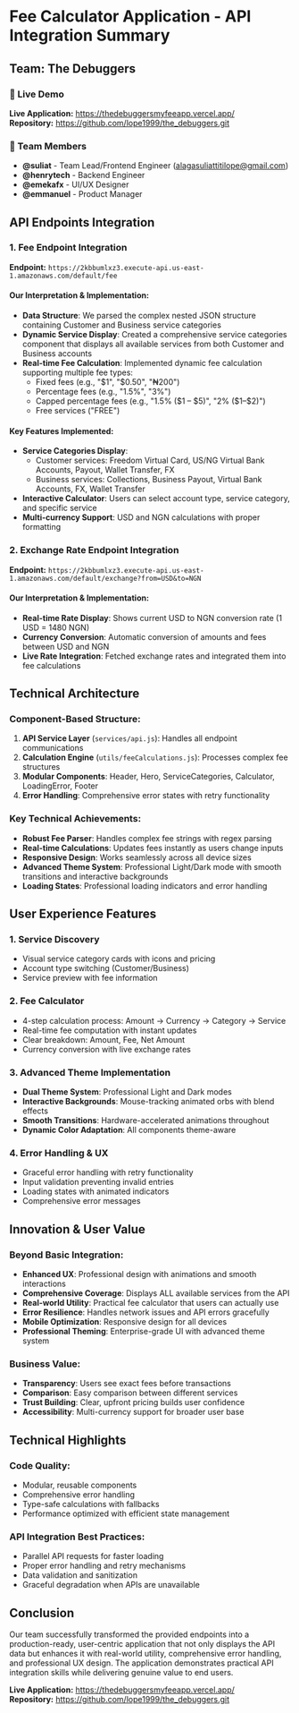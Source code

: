 # Fee Calculator Application - API Integration Summary

## Team: The Debuggers

### 🚀 Live Demo

**Live Application:** https://thedebuggersmyfeeapp.vercel.app/  
**Repository:** https://github.com/lope1999/the_debuggers.git

### 👥 Team Members

- **@suliat** - Team Lead/Frontend Engineer (alagasuliattitilope@gmail.com)
- **@henrytech** - Backend Engineer
- **@emekafx** - UI/UX Designer
- **@emmanuel** - Product Manager

## API Endpoints Integration

### 1. Fee Endpoint Integration

**Endpoint:** `https://2kbbumlxz3.execute-api.us-east-1.amazonaws.com/default/fee`

#### Our Interpretation & Implementation:

- **Data Structure**: We parsed the complex nested JSON structure containing Customer and Business service categories
- **Dynamic Service Display**: Created a comprehensive service categories component that displays all available services from both Customer and Business accounts
- **Real-time Fee Calculation**: Implemented dynamic fee calculation supporting multiple fee types:
  - Fixed fees (e.g., "$1", "$0.50", "₦200")
  - Percentage fees (e.g., "1.5%", "3%")
  - Capped percentage fees (e.g., "1.5% ($1 – $5)", "2% ($1–$2)")
  - Free services ("FREE")

#### Key Features Implemented:

- **Service Categories Display**:
  - Customer services: Freedom Virtual Card, US/NG Virtual Bank Accounts, Payout, Wallet Transfer, FX
  - Business services: Collections, Business Payout, Virtual Bank Accounts, FX, Wallet Transfer
- **Interactive Calculator**: Users can select account type, service category, and specific service
- **Multi-currency Support**: USD and NGN calculations with proper formatting

### 2. Exchange Rate Endpoint Integration

**Endpoint:** `https://2kbbumlxz3.execute-api.us-east-1.amazonaws.com/default/exchange?from=USD&to=NGN`

#### Our Interpretation & Implementation:

- **Real-time Rate Display**: Shows current USD to NGN conversion rate (1 USD = 1480 NGN)
- **Currency Conversion**: Automatic conversion of amounts and fees between USD and NGN
- **Live Rate Integration**: Fetched exchange rates and integrated them into fee calculations

## Technical Architecture

### Component-Based Structure:

1. **API Service Layer** (`services/api.js`): Handles all endpoint communications
2. **Calculation Engine** (`utils/feeCalculations.js`): Processes complex fee structures
3. **Modular Components**: Header, Hero, ServiceCategories, Calculator, LoadingError, Footer
4. **Error Handling**: Comprehensive error states with retry functionality

### Key Technical Achievements:

- **Robust Fee Parser**: Handles complex fee strings with regex parsing
- **Real-time Calculations**: Updates fees instantly as users change inputs
- **Responsive Design**: Works seamlessly across all device sizes
- **Advanced Theme System**: Professional Light/Dark mode with smooth transitions and interactive backgrounds
- **Loading States**: Professional loading indicators and error handling

## User Experience Features

### 1. Service Discovery

- Visual service category cards with icons and pricing
- Account type switching (Customer/Business)
- Service preview with fee information

### 2. Fee Calculator

- 4-step calculation process: Amount → Currency → Category → Service
- Real-time fee computation with instant updates
- Clear breakdown: Amount, Fee, Net Amount
- Currency conversion with live exchange rates

### 3. Advanced Theme Implementation

- **Dual Theme System**: Professional Light and Dark modes
- **Interactive Backgrounds**: Mouse-tracking animated orbs with blend effects
- **Smooth Transitions**: Hardware-accelerated animations throughout
- **Dynamic Color Adaptation**: All components theme-aware

### 4. Error Handling & UX

- Graceful error handling with retry functionality
- Input validation preventing invalid entries
- Loading states with animated indicators
- Comprehensive error messages

## Innovation & User Value

### Beyond Basic Integration:

- **Enhanced UX**: Professional design with animations and smooth interactions
- **Comprehensive Coverage**: Displays ALL available services from the API
- **Real-world Utility**: Practical fee calculator that users can actually use
- **Error Resilience**: Handles network issues and API errors gracefully
- **Mobile Optimization**: Responsive design for all devices
- **Professional Theming**: Enterprise-grade UI with advanced theme system

### Business Value:

- **Transparency**: Users see exact fees before transactions
- **Comparison**: Easy comparison between different services
- **Trust Building**: Clear, upfront pricing builds user confidence
- **Accessibility**: Multi-currency support for broader user base

## Technical Highlights

### Code Quality:

- Modular, reusable components
- Comprehensive error handling
- Type-safe calculations with fallbacks
- Performance optimized with efficient state management

### API Integration Best Practices:

- Parallel API requests for faster loading
- Proper error handling and retry mechanisms
- Data validation and sanitization
- Graceful degradation when APIs are unavailable

## Conclusion

Our team successfully transformed the provided endpoints into a production-ready, user-centric application that not only displays the API data but enhances it with real-world utility, comprehensive error handling, and professional UX design. The application demonstrates practical API integration skills while delivering genuine value to end users.

**Live Application:** https://thedebuggersmyfeeapp.vercel.app/  
**Repository:** https://github.com/lope1999/the_debuggers.git
